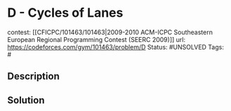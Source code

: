 # D - Cycles of Lanes

contest: [[CFICPC/101463/101463|2009-2010 ACM-ICPC Southeastern European Regional Programming Contest (SEERC 2009)]]
url: https://codeforces.com/gym/101463/problem/D
Status: #UNSOLVED
Tags: #

## Description

## Solution

